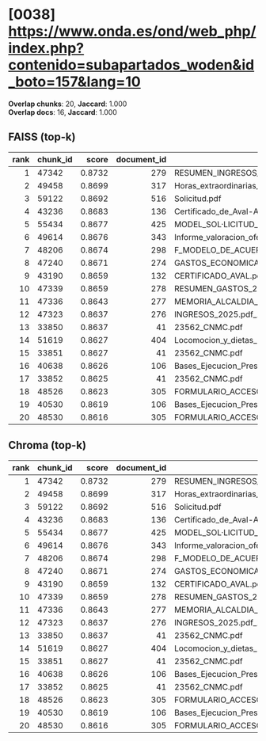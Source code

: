 # [0038] https://www.onda.es/ond/web_php/index.php?contenido=subapartados_woden&id_boto=157&lang=10

**Overlap chunks**: 20, **Jaccard**: 1.000  
**Overlap docs**: 16, **Jaccard**: 1.000

## FAISS (top-k)
rank | chunk_id | score | document_id | title
---:|---|---:|---:|---
1 | 47342 | 0.8732 | 279 | RESUMEN_INGRESOS_2025.pdf_1742285328909.pdf
2 | 49458 | 0.8699 | 317 | Horas_extraordinarias_junio.pdf
3 | 59122 | 0.8692 | 516 | Solicitud.pdf
4 | 43236 | 0.8683 | 136 | Certificado_de_Aval-Ayuntamiento_de_Onda_Servicios_AGE_logo.pdf
5 | 55434 | 0.8677 | 425 | MODEL_SOL·LICITUD_ESCOLETA_ESTIU_2025 (1).pdf
6 | 49614 | 0.8676 | 343 | Informe_valoracion_ofertas_S2._Suministro_y_servicio_de_impresion.pdf
7 | 48206 | 0.8674 | 298 | F_MODELO_DE_ACUERDO_SOL_AYC_RED_INTERIOR_PARA_AUTOCONSUMO_PROYECTO_PABELLON.pdf
8 | 47240 | 0.8671 | 274 | GASTOS_ECONOMICA_2025.pdf_1742285328993.pdf
9 | 43190 | 0.8659 | 132 | CERTIFICADO_AVAL.pdf
10 | 47339 | 0.8659 | 278 | RESUMEN_GASTOS_2025.pdf_1742285328925.pdf
11 | 47336 | 0.8643 | 277 | MEMORIA_ALCALDIA_PRESUPUESTO_2025.pdf_1742285328938.pdf
12 | 47323 | 0.8637 | 276 | INGRESOS_2025.pdf_1742285328954.pdf
13 | 33850 | 0.8637 | 41 | 23562_CNMC.pdf
14 | 51619 | 0.8627 | 404 | Locomocion_y_dietas_Las_Rozas_civinet.pdf
15 | 33851 | 0.8627 | 41 | 23562_CNMC.pdf
16 | 40638 | 0.8626 | 106 | Bases_Ejecucion_Presupuesto_2025.pdf
17 | 33852 | 0.8625 | 41 | 23562_CNMC.pdf
18 | 48526 | 0.8623 | 305 | FORMULARIO_ACCESO_PID.pdf
19 | 40530 | 0.8619 | 106 | Bases_Ejecucion_Presupuesto_2025.pdf
20 | 48530 | 0.8616 | 305 | FORMULARIO_ACCESO_PID.pdf

## Chroma (top-k)
rank | chunk_id | score | document_id | title
---:|---|---:|---:|---
1 | 47342 | 0.8732 | 279 | RESUMEN_INGRESOS_2025.pdf_1742285328909.pdf
2 | 49458 | 0.8699 | 317 | Horas_extraordinarias_junio.pdf
3 | 59122 | 0.8692 | 516 | Solicitud.pdf
4 | 43236 | 0.8683 | 136 | Certificado_de_Aval-Ayuntamiento_de_Onda_Servicios_AGE_logo.pdf
5 | 55434 | 0.8677 | 425 | MODEL_SOL·LICITUD_ESCOLETA_ESTIU_2025 (1).pdf
6 | 49614 | 0.8676 | 343 | Informe_valoracion_ofertas_S2._Suministro_y_servicio_de_impresion.pdf
7 | 48206 | 0.8674 | 298 | F_MODELO_DE_ACUERDO_SOL_AYC_RED_INTERIOR_PARA_AUTOCONSUMO_PROYECTO_PABELLON.pdf
8 | 47240 | 0.8671 | 274 | GASTOS_ECONOMICA_2025.pdf_1742285328993.pdf
9 | 43190 | 0.8659 | 132 | CERTIFICADO_AVAL.pdf
10 | 47339 | 0.8659 | 278 | RESUMEN_GASTOS_2025.pdf_1742285328925.pdf
11 | 47336 | 0.8643 | 277 | MEMORIA_ALCALDIA_PRESUPUESTO_2025.pdf_1742285328938.pdf
12 | 47323 | 0.8637 | 276 | INGRESOS_2025.pdf_1742285328954.pdf
13 | 33850 | 0.8637 | 41 | 23562_CNMC.pdf
14 | 51619 | 0.8627 | 404 | Locomocion_y_dietas_Las_Rozas_civinet.pdf
15 | 33851 | 0.8627 | 41 | 23562_CNMC.pdf
16 | 40638 | 0.8626 | 106 | Bases_Ejecucion_Presupuesto_2025.pdf
17 | 33852 | 0.8625 | 41 | 23562_CNMC.pdf
18 | 48526 | 0.8623 | 305 | FORMULARIO_ACCESO_PID.pdf
19 | 40530 | 0.8619 | 106 | Bases_Ejecucion_Presupuesto_2025.pdf
20 | 48530 | 0.8616 | 305 | FORMULARIO_ACCESO_PID.pdf
